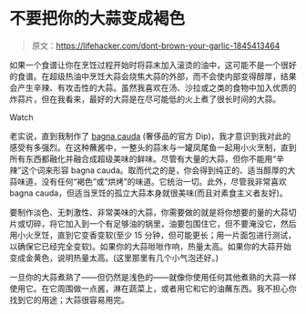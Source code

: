 # 不要把你的大蒜变成褐色

> 原文：<https://lifehacker.com/dont-brown-your-garlic-1845413464>

如果一个食谱让你在烹饪过程开始时将蒜末加入滚烫的油中，这可能不是一个很好的食谱。在超级热油中烹饪大蒜会烧焦大蒜的外部，而不会使内部变得醇厚，结果会产生辛辣、有攻击性的大蒜。虽然我喜欢在汤、沙拉或之类的食物中加入优质的炸蒜片，但在我看来，最好的大蒜是在尽可能低的火上煮了很长时间的大蒜。

Watch

老实说，直到我制作了 [bagna cauda](https://lifehacker.com/how-to-make-bagna-cauda-the-official-condiment-of-luxu-1845282093) (奢侈品的官方 Dip)，我才意识到我对此的感受有多强烈。在这种蘸酱中，一整头的蒜末与一罐凤尾鱼一起用小火烹制，直到所有东西都融化并融合成超级美味的鲜味。尽管有大量的大蒜，但你不能用“辛辣”这个词来形容 bagna cauda。取而代之的是，你会得到纯正的、适当醇厚的大蒜味道，没有任何“褐色”或“烘烤”的味道。它统治一切。此外，尽管我非常喜欢 bagna cauda，但适当烹饪的孤立大蒜本身就很美味(而且对素食主义者友好)。

要制作淡色、无刺激性、非常美味的大蒜，你需要做的就是将你想要的量的大蒜切片或切碎，将它加入到一个有足够油的锅里，油要包围住它，但不要淹没它，然后用小火烹饪，直到它变香变软(至少 15 分钟，但可能更长；用一片面包进行测试，以确保它已经完全变软)。如果你的大蒜咝咝作响，热量太高。如果你的大蒜开始变成金黄色，说明热量太高。(这里那里有几个小气泡还好。)

一旦你的大蒜煮熟了——但仍然是浅色的——就像你使用任何其他煮熟的大蒜一样使用它。在它周围做一点酱，淋在蔬菜上，或者用它和它的油蘸东西。我不担心你找到它的用途；大蒜很容易用完。